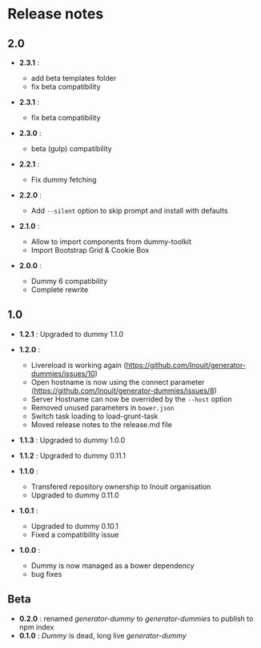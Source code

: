 # Release notes

## 2.0

- **2.3.1** :
  - add beta templates folder
  - fix beta compatibility


- **2.3.1** :
  - fix beta compatibility

- **2.3.0** :
  - beta (gulp) compatibility

- **2.2.1** :
  - Fix dummy fetching

- **2.2.0** :
  - Add `--silent` option to skip prompt and install with defaults

- **2.1.0** :
  - Allow to import components from dummy-toolkit
  - Import Bootstrap Grid & Cookie Box

- **2.0.0** :
   - Dummy 6 compatibility
   - Complete rewrite

## 1.0

- **1.2.1** : Upgraded to dummy 1.1.0
- **1.2.0** :
  - Livereload is working again (https://github.com/Inouit/generator-dummies/issues/10)
  - Open hostname is now using the connect parameter (https://github.com/Inouit/generator-dummies/issues/8)
  - Server Hostname can now be overrided by the `--host` option
  - Removed unused parameters in `bower.json`
  - Switch task loading to load-grunt-task
  - Moved release notes to the release.md file

- **1.1.3** : Upgraded to dummy 1.0.0
- **1.1.2** : Upgraded to dummy 0.11.1
- **1.1.0** :
    - Transfered repository ownership to Inouit organisation
    - Upgraded to dummy 0.11.0
- **1.0.1** :
    - Upgraded to dummy 0.10.1
    - Fixed a compatibility issue

- **1.0.0** :
    - Dummy is now managed as a bower dependency
    - bug fixes

## Beta

- **0.2.0** : renamed *generator-dummy* to *generator-dummies* to publish to npm index
- **0.1.0** : *Dummy* is dead, long live *generator-dummy*
